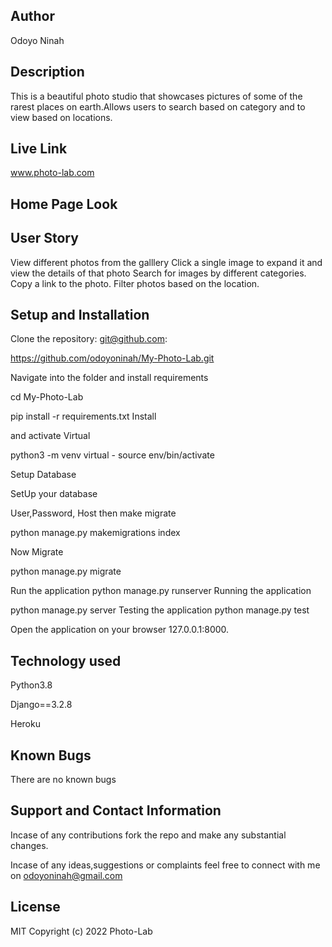 ## Author

Odoyo Ninah

## Description
This is a beautiful photo studio that showcases pictures of some of the rarest places on earth.Allows users to search based on category and to view based on locations.

## Live Link
www.photo-lab.com

## Home Page Look


## User Story

View different photos from the galllery
Click a single image to expand it and view the details of that photo
Search for images by different categories.
Copy a link to the photo.
Filter photos based on the location.

## Setup and Installation
Clone the repository:
git@github.com:

https://github.com/odoyoninah/My-Photo-Lab.git

Navigate into the folder and install requirements

cd My-Photo-Lab

 pip install -r requirements.txt 
Install 

and activate Virtual


python3 -m venv virtual - source env/bin/activate  


Setup Database


SetUp your database 

User,Password, Host then make migrate

python manage.py makemigrations index


Now Migrate

python manage.py migrate 


Run the application
python manage.py runserver 
Running the application


python manage.py server 
Testing the application
python manage.py test


Open the application on your browser 127.0.0.1:8000.

## Technology used
Python3.8


Django==3.2.8


Heroku


## Known Bugs
There are no known bugs


## Support and Contact Information
Incase of any contributions fork the repo and make any substantial changes.

 Incase of any ideas,suggestions or complaints feel free to connect with me on odoyoninah@gmail.com

## License

MIT Copyright (c) 2022 Photo-Lab